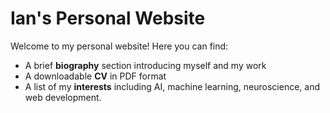 # Ian's Personal Website

Welcome to my personal website! Here you can find:

- A brief **biography** section introducing myself and my work
- A downloadable **CV** in PDF format
- A list of my **interests** including AI, machine learning, neuroscience, and web development.

